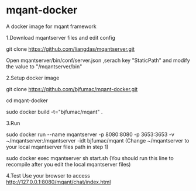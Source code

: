 # mqant-docker
A docker image for mqant framework

1.Download mqantserver files and edit config

git clone https://github.com/liangdas/mqantserver.git

Open mqantserver/bin/conf/server.json ,serach key "StaticPath" and modify the value to "/mqantserver/bin"


2.Setup docker image

git clone https://github.com/bjfumac/mqant-docker.git

cd mqant-docker

sudo docker build -t="bjfumac/mqant" .


3.Run

sudo docker run --name mqantserver -p 8080:8080 -p 3653:3653 -v ~/mqantserver:/mqantserver -idt bjfumac/mqant    (Change ~/mqantserver to your local mqantserver files path in step 1)

sudo docker exec mqantserver sh start.sh    (You should run this line to recompile after you edit the local mqantserver files)

4.Test
Use your browser to access http://127.0.0.1:8080/mqant/chat/index.html

